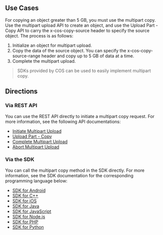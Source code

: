## Use Cases

For copying an object greater than 5 GB, you must use the multipart copy. Use the multipart upload API to create an object, and use the Upload Part - Copy API to carry the x-cos-copy-source header to specify the source object. The process is as follows:

1. Initialize an object for multipart upload.
2. Copy the data of the source object. You can specify the x-cos-copy-source-range header and copy up to 5 GB of data at a time.
3. Complete the multipart upload.

> SDKs provided by COS can be used to easily implement multipart copy.

## Directions

### Via REST API

You can use the REST API directly to initiate a multipart copy request. For more information, see the following API documentations:

- [Initiate Multipart Upload](https://intl.cloud.tencent.com/document/product/436/7746)
- [Upload Part - Copy](https://intl.cloud.tencent.com/document/product/436/8287)
- [Complete Multipart Upload](https://intl.cloud.tencent.com/document/product/436/7742)
- [Abort Multipart Upload](https://intl.cloud.tencent.com/document/product/436/7740)

### Via the SDK

You can call the multipart copy method in the SDK directly. For more information, see the SDK documentation for the corresponding programming language below:

- [SDK for Android](https://intl.cloud.tencent.com/document/product/436/31463#.E5.A4.8D.E5.88.B6.E5.88.86.E5.9D.97)
- [SDK for C++](https://intl.cloud.tencent.com/document/product/436/31465#.E5.A4.8D.E5.88.B6.E5.88.86.E5.9D.97)
- [SDK for iOS](https://intl.cloud.tencent.com/document/product/436/31467#.E5.A4.8D.E5.88.B6.E5.88.86.E5.9D.97)
- [SDK for Java](https://intl.cloud.tencent.com/document/product/436/31468#.E5.A4.8D.E5.88.B6.E5.88.86.E5.9D.97)
- [SDK for JavaScript](https://intl.cloud.tencent.com/document/product/436/31477#.E5.A4.8D.E5.88.B6.E5.88.86.E5.9D.97)
- [SDK for Node.js](https://intl.cloud.tencent.com/document/product/436/31469#.E5.A4.8D.E5.88.B6.E5.88.86.E5.9D.97)
- [SDK for PHP](https://intl.cloud.tencent.com/document/product/436/31470#.E5.A4.8D.E5.90.88.E5.A4.8D.E5.88.B6)
- [SDK for Python](https://intl.cloud.tencent.com/document/product/436/31471#.E5.A4.8D.E5.88.B6.E5.88.86.E5.9D.97)
